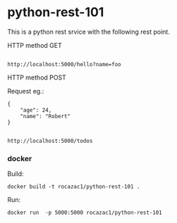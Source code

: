 # python-rest-101

This is a python rest srvice with the following rest point.

HTTP method GET
```

http://localhost:5000/hello?name=foo

```
HTTP method POST

Request eg.:
```
{
    "age": 24,
    "name": "Robert"
}
```

```

http://localhost:5000/todos

```


### docker

Build:
```
docker build -t rocazac1/python-rest-101 .
```

Run: 
```
docker run  -p 5000:5000 rocazac1/python-rest-101
```